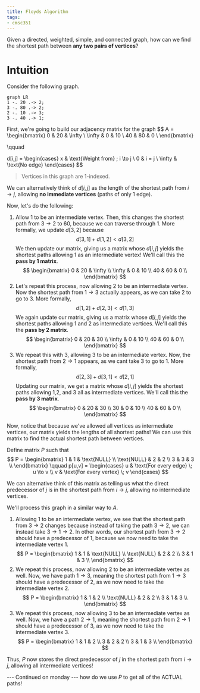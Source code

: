 ```yaml
---
title: Floyds Algorithm
tags:
- cmsc351
---
```


Given a directed, weighted, simple, and connected graph, how can we find the shortest path between **any two pairs of vertices**?

# Intuition
Consider the following graph.

```mermaid
graph LR
1 -. 20 .-> 2;
3 -. 80 .-> 2;
2 -. 10 .-> 3;
3 -. 40 .-> 1;
```

First, we're going to build our adjacency matrix for the graph
$$
A =
\begin{bmatrix}
        0 & 20 & \infty \\
        \infty & 0 & 10 \\
        40 & 80 & 0 \\
\end{bmatrix}

\qquad

d[i,j] =
\begin{cases}
        x & \text{Weight from} \; i \to j \\
        0 & i = j \\
        \infty & \text{No edge}
\end{cases}
$$
> Vertices in this graph are 1-indexed.

We can alternatively think of $d[i,j]$ as the length of the shortest path from $i \to j$, allowing **no immediate vertices** (paths of only 1 edge).

Now, let's do the following:
1. Allow 1 to be an intermediate vertex. Then, this changes the shortest path from $3 \to 2$ to 60, because we can traverse through 1. More formally, we update $d[3,2]$ because
   $$
   d[3,1] + d[1,2] < d[3,2]
   $$
   We then update our matrix, giving us a matrix whose $d[i,j]$ yields the shortest paths allowing 1 as an intermediate vertex! We'll call this the **pass by 1 matrix**.
   $$
   \begin{bmatrix}
        0 & 20 & \infty \\
        \infty & 0 & 10 \\
        40 & 60 & 0 \\
   \end{bmatrix}
   $$
2. Let's repeat this process, now allowing 2 to be an intermediate vertex. Now the shortest path from $1 \to 3$ actually appears, as we can take 2 to go to 3. More formally,
   $$
   d[1,2] + d[2,3] < d[1,3]
   $$
   We again update our matrix, giving us a matrix whose $d[i,j]$ yields the shortest paths allowing 1 and 2 as intermediate vertices. We'll call this the **pass by 2 matrix**.
   $$
   \begin{bmatrix}
        0 & 20 & 30 \\
        \infty & 0 & 10 \\
        40 & 60 & 0 \\
   \end{bmatrix}
   $$
3. We repeat this with 3, allowing 3 to be an intermediate vertex. Now, the shortest path from $2 \to 1$ appears, as we cant take 3 to go to 1. More formally,
   $$
   d[2,3] + d[3,1] < d[2,1]
   $$
   Updating our matrix, we get a matrix whose $d[i,j]$ yields the shortest paths allowing 1,2, and 3 all as intermediate vertices. We'll call this the **pass by 3 matrix**.
   $$
   \begin{bmatrix}
        0 & 20 & 30 \\
        30 & 0 & 10 \\
        40 & 60 & 0 \\
   \end{bmatrix}
   $$

Now, notice that because we've allowed all vertices as intermediate vertices, our matrix yields the lengths of all shortest paths! We can use this matrix to find the actual shortest path between vertices.

Define matrix $P$ such that
$$
P =
\begin{bmatrix}
        1 & 1 & \text{NULL} \\
        \text{NULL} & 2 & 2 \\
        3 & 3 & 3 \\
\end{bmatrix}
\qquad 
p[u,v] =
\begin{cases}
        u & \text{For every edge} \; u \to v \\
        v & \text{For every vertex} \; v
\end{cases}
$$

We can alternative think of this matrix as telling us what the direct predecessor of $j$ is in the shortest path from $i \to j$, allowing no intermediate vertices.

We'll process this graph in a similar way to $A$.
1. Allowing 1 to be an intermediate vertex, we see that the shortest path from $3 \to 2$ changes because instead of taking the path $3 \to 2$, we can instead take $3 \to 1 \to 2$. In other words, our shortest path from $3 \to 2$ should have a predecessor of 1, because we now need to take the intermediate vertex 1.
   $$
   P = 
   \begin{bmatrix}
        1 & 1 & \text{NULL} \\
        \text{NULL} & 2 & 2 \\
        3 & 1 & 3 \\
   \end{bmatrix}
   $$
2. We repeat this process, now allowing 2 to be an intermediate vertex as well. Now, we have path $1 \to 3$, meaning the shortest path from $1 \to 3$ should have a predecessor of 2, as we now need to take the intermediate vertex 2.
   $$
   P = 
   \begin{bmatrix}
        1 & 1 & 2 \\
        \text{NULL} & 2 & 2 \\
        3 & 1 & 3 \\
   \end{bmatrix}
   $$
3. We repeat this process, now allowing 3 to be an intermediate vertex as well. Now, we have a path $2 \to 1$, meaning the shortest path from $2 \to 1$ should have a predecessor of 3, as we now need to take the intermediate vertex 3.
   $$
   P = 
   \begin{bmatrix}
        1 & 1 & 2 \\
        3 & 2 & 2 \\
        3 & 1 & 3 \\
   \end{bmatrix}
   $$

Thus, $P$ now stores the direct predecessor of $j$ in the shortest path from $i \to j$, allowing all intermediate vertices!

--- Continued on monday --- how do we use $P$ to get all of the ACTUAL paths!
